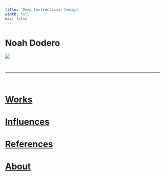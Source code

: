 ```yaml
---
title: 'Deep Instructional Design'
width: full
nav: false
---
```


<div class="home-center">
 
# Noah Dodero

![](/images/DeepLogoMed.png)


<br>

<hr>
<br>

# [Works](/works)
# [Influences](/inf)
# [References](/ref)
# [About](/about)

<br>

</div>